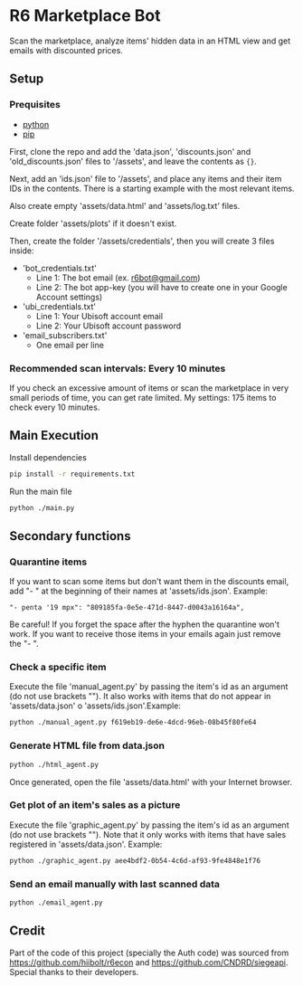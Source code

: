 # R6 Marketplace Bot
Scan the marketplace, analyze items' hidden data in an HTML view and get emails with discounted prices.

## Setup

### Prequisites
- [python](https://www.python.org/)
- [pip](https://pypi.org/project/pip/)
  
First, clone the repo and add the 'data.json', 'discounts.json' and 'old_discounts.json' files to '/assets', and leave the contents as ```{}```.

Next, add an 'ids.json' file to '/assets', and place any items and their item IDs in the contents. There is a starting example with the most relevant items.

Also create empty 'assets/data.html' and 'assets/log.txt' files.

Create folder 'assets/plots' if it doesn't exist.

Then, create the folder '/assets/credentials', then you will create 3 files inside:
- 'bot_credentials.txt'
  - Line 1: The bot email (ex. r6bot@gmail.com)
  - Line 2: The bot app-key (you will have to create one in your Google Account settings)
- 'ubi_credentials.txt'
  - Line 1: Your Ubisoft account email
  - Line 2: Your Ubisoft account password
- 'email_subscribers.txt'
  - One email per line

### Recommended scan intervals: Every 10 minutes
If you check an excessive amount of items or scan the marketplace in very small periods of time, you can get rate limited.
My settings: 175 items to check every 10 minutes.

## Main Execution
Install dependencies
```sh
pip install -r requirements.txt
```
Run the main file
```sh
python ./main.py
```

## Secondary functions

### Quarantine items
If you want to scan some items but don't want them in the discounts email, add "- " at the beginning of their names at 'assets/ids.json'. Example:
```
"- penta '19 mpx": "809185fa-0e5e-471d-8447-d0043a16164a",
```
Be careful! If you forget the space after the hyphen the quarantine won't work.
If you want to receive those items in your emails again just remove the "- ".

### Check a specific item
Execute the file 'manual_agent.py' by passing the item's id as an argument (do not use brackets ""). It also works with items that do not appear in 'assets/data.json' o 'assets/ids.json'.Example:
```sh
python ./manual_agent.py f619eb19-de6e-4dcd-96eb-08b45f80fe64
```

### Generate HTML file from data.json
```sh
python ./html_agent.py
```
Once generated, open the file 'assets/data.html' with your Internet browser.

### Get plot of an item's sales as a picture
Execute the file 'graphic_agent.py' by passing the item's id as an argument (do not use brackets ""). Note that it only works with items that have sales registered in 'assets/data.json'. Example:
```sh
python ./graphic_agent.py aee4bdf2-0b54-4c6d-af93-9fe4848e1f76
```

### Send an email manually with last scanned data
```sh
python ./email_agent.py
```

## Credit
Part of the code of this project (specially the Auth code) was sourced from https://github.com/hiibolt/r6econ and https://github.com/CNDRD/siegeapi. Special thanks to their developers.